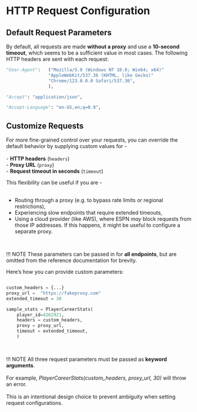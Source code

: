 # HTTP Request Configuration

## **Default Request Parameters**

By default, all requests are made **without a proxy** and use a **10-second timeout**, which seems to be a sufficient value in most cases. The following HTTP headers are sent with each request:

```python
"User-Agent":   ("Mozilla/5.0 (Windows NT 10.0; Win64; x64)"
                "AppleWebKit/537.36 (KHTML, like Gecko)"
                "Chrome/123.0.0.0 Safari/537.36",
                ),

"Accept": "application/json",

"Accept-Language": "en-US,en;q=0.9",

```

## **Customize Requests**

For more fine-grained control over your requests, you can override the default behavior by supplying custom values for - 
    <br><br> 
    - **HTTP headers** (`headers`)  
    - **Proxy URL** (`proxy`)  
    - **Request timeout in seconds** (`timeout`) 

This flexibility can be useful if you are - <br><br>
- Routing through a proxy (e.g. to bypass rate limits or regional restrictions),  
- Experiencing slow endpoints that require extended timeouts,  
- Using a cloud provider (like AWS), where ESPN *may* block requests from those IP addresses. If this happens, it might be useful to configure a separate proxy. 

<br> 

!!! NOTE
    These parameters can be passed in for **all endpoints**, but are omitted from the reference documentation for brevity.
<br>

Here’s how you can provide custom parameters:


```python

custom_headers = {...}
proxy_url =  "https://fakeproxy.com"
extended_timeout = 30

sample_stats = PlayerCareerStats(
    player_id=4262921,
    headers = custom_headers,
    proxy = proxy_url,
    timeout = extended_timeout,
    )
```

<br> 

!!! NOTE
    All three request parameters must be passed as **keyword arguments**.<br><br>
    For example, *PlayerCareerStats(custom_headers, proxy_url, 30)* will throw an error. 
    <br><br> 
    This is an intentional design choice to prevent ambiguity when setting request configurations.